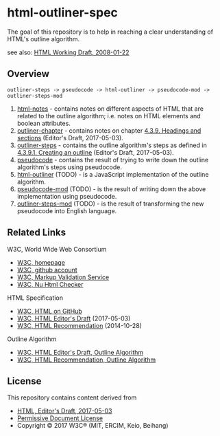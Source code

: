 
html-outliner-spec
===============

The goal of this repository is to help in reaching a clear understanding of
HTML's outline algorithm.

see also: [HTML Working Draft, 2008-01-22](https://www.w3.org/TR/2008/WD-html5-20080122/#headings)

## Overview

```
outliner-steps -> pseudocode -> html-outliner -> pseudocode-mod -> outliner-steps-mod
```

1. [html-notes](./html-notes.md) -
   contains notes on different aspects of HTML that are related to the outline
   algorithm; i.e. notes on HTML elements and boolean attributes.
1. [outliner-chapter](./outliner-chapter.md) -
   contains notes on chapter [4.3.9. Headings and sections](https://w3c.github.io/html/sections.html#headings-and-sections)
   (Editor's Draft, 2017-05-03).
1. [outliner-steps](./outliner-steps.md) -
   contains the outline algorithm's steps as defined in [4.3.9.1. Creating an outline](https://w3c.github.io/html/sections.html#creating-an-outline)
   (Editor's Draft, 2017-05-03).
1. [pseudocode](./pseudocode.md) -
   contains the result of trying to write down the outline algorithm's steps using
   pseudocode.
1. [html-outliner](./html-outliner.md) (TODO) -
   is a JavaScript implementation of the outline algorithm.
1. [pseudocode-mod](./pseudocode-mod.md) (TODO) -
   is the result of writing down the above implementation using pseudocode.
1. [outliner-steps-mod](./outliner-steps-mod) (TODO) -
   is the result of transforming the new pseudocode into English language.

## Related Links

W3C, World Wide Web Consortium

* [W3C, homepage](https://www.w3.org)
* [W3C, github account](https://github.com/w3c)
* [W3C, Markup Validation Service](https://validator.w3.org)
* [W3C, Nu Html Checker](https://validator.w3.org/nu)

HTML Specification

* [W3C, HTML on GitHub](https://github.com/w3c/html)
* [W3C, HTML Editor's Draft](https://w3c.github.io/html) (2017-05-03)
* [W3C, HTML Recommendation](https://www.w3.org/TR/html5) (2014-10-28)

Outline Algorithm

* [W3C, HTML Editor's Draft, Outline Algorithm](https://w3c.github.io/html/sections.html#creating-an-outline)
* [W3C, HTML Recommendation, Outline Algorithm](https://www.w3.org/TR/html5/sections.html#outlines)

## License

This repository contains content derived from

* [HTML, Editor's Draft, 2017-05-03](https://w3c.github.io/html)
* [Permissive Document License](https://www.w3.org/Consortium/Legal/2015/copyright-software-and-document)
* Copyright © 2017 W3C® (MIT, ERCIM, Keio, Beihang)
